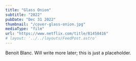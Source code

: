 ```yaml
---
title: "Glass Onion"
subtitle: "2022"
pubDate: "Dec 31 2022"
thumbnail: "/cover-glass-onion.jpg"
mediaType: "film"
url: "https://www.netflix.com/title/81458416"
# layout: '../../layouts/FeedPost.astro'
---
```


Benoit Blanc. Will write more later; this is just a placeholder.